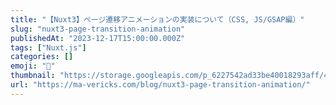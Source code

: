 ```yaml
---
title: "【Nuxt3】ページ遷移アニメーションの実装について（CSS, JS/GSAP編）"
slug: "nuxt3-page-transition-animation"
publishedAt: "2023-12-17T15:00:00.000Z"
tags: ["Nuxt.js"]
categories: []
emoji: "🐺"
thumbnail: "https://storage.googleapis.com/p_6227542ad33be40018293aff/409f1c74-c119-4a7c-b4b4-f91d8d2a988f/nuxt3-page-transition-animation.png"
url: "https://ma-vericks.com/blog/nuxt3-page-transition-animation/"
---
```


